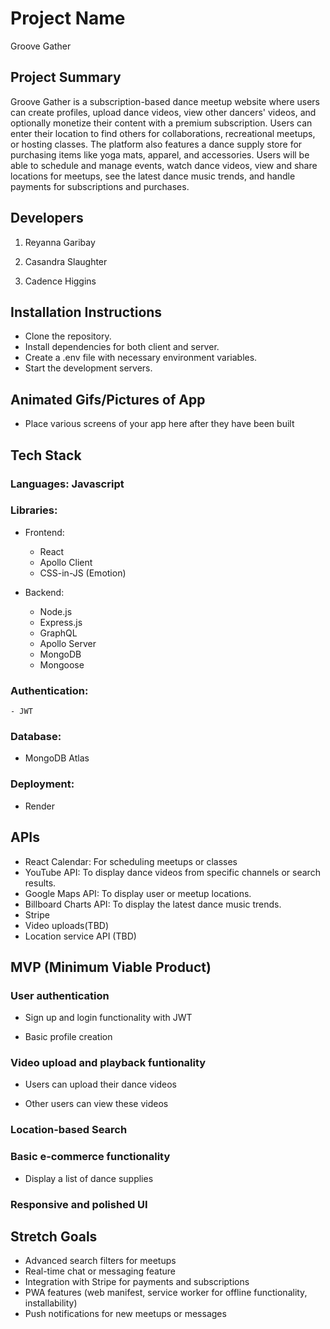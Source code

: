 # Project Name

Groove Gather

## Project Summary

Groove Gather is a subscription-based dance meetup website where users can create profiles, upload dance videos, view other dancers' videos, and optionally monetize their content with a premium subscription. Users can enter their location to find others for collaborations, recreational meetups, or hosting classes. The platform also features a dance supply store for purchasing items like yoga mats, apparel, and accessories. Users will be able to schedule and manage events, watch dance videos, view and share locations for meetups, see the latest dance music trends, and handle payments for subscriptions and purchases.

## Developers

1. Reyanna Garibay

2. Casandra Slaughter

3. Cadence Higgins

## Installation Instructions

- Clone the repository.
- Install dependencies for both client and server.
- Create a .env file with necessary environment variables.
- Start the development servers.

## Animated Gifs/Pictures of App

- Place various screens of your app here after they have been built

## Tech Stack

### Languages: Javascript

### Libraries:

- Frontend:

  - React
  - Apollo Client
  - CSS-in-JS (Emotion)

- Backend:

  - Node.js
  - Express.js
  - GraphQL
  - Apollo Server
  - MongoDB
  - Mongoose

### Authentication:

    - JWT

### Database:

- MongoDB Atlas

### Deployment:

- Render

## APIs

- React Calendar: For scheduling meetups or classes
- YouTube API: To display dance videos from specific channels or search results.
- Google Maps API: To display user or meetup locations.
- Billboard Charts API: To display the latest dance music trends.
- Stripe
- Video uploads(TBD)
- Location service API (TBD)

## MVP (Minimum Viable Product)

### User authentication

- Sign up and login functionality with JWT

- Basic profile creation

### Video upload and playback funtionality

- Users can upload their dance videos

- Other users can view these videos

### Location-based Search

### Basic e-commerce functionality

- Display a list of dance supplies

### Responsive and polished UI

## Stretch Goals

- Advanced search filters for meetups
- Real-time chat or messaging feature
- Integration with Stripe for payments and subscriptions
- PWA features (web manifest, service worker for offline functionality, installability)
- Push notifications for new meetups or messages
